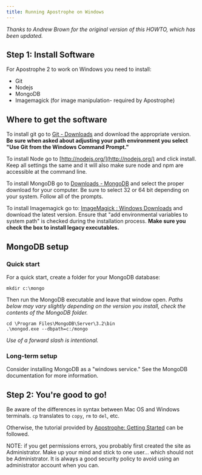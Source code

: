 ```yaml
---
title: Running Apostrophe on Windows
---
```


*Thanks to Andrew Brown for the original version of this HOWTO, which has been updated.*

## Step 1: Install Software

For Apostrophe 2 to work on Windows you need to install:

* Git
* Nodejs
* MongoDB
* Imagemagick (for image manipulation- required by Apostrophe)

## Where to get the software

To install git go to [Git - Downloads](http://git-scm.com/downloads) and download the appropriate version. **Be sure when asked about adjusting your path environment you select "Use Git from the Windows Command Prompt."**

To install Node go to [http://nodejs.org/](http://nodejs.org/) and click install. Keep all settings the same and it will also make sure node and npm are accessible at the command line.

To install MongoDB go to [Downloads - MongoDB](http://www.mongodb.org/downloads) and select the proper download for your computer. Be sure to select 32 or 64 bit depending on your system. Follow all of the prompts.

To install Imagemagick go to: [ImageMagick : Windows Downloads](http://www.imagemagick.org/script/binary-releases.php#windows) and download the latest version. Ensure that "add environmental variables to system path" is checked during the installation process. **Make sure you check the box to install legacy executables.**

## MongoDB setup

### Quick start

For a quick start, create a folder for your MongoDB database:

```
mkdir c:\mongo
```

Then run the MongoDB executable and leave that window open. *Paths below may vary slightly depending on the version you install, check the contents of the MongoDB folder.*

```
cd \Program Files\MongoDB\Server\3.2\bin
.\mongod.exe --dbpath=c:/mongo
```

*Use of a forward slash is intentional.*

### Long-term setup

Consider installing MongoDB as a "windows service." See the MongoDB documentation for more information.

## Step 2: You're good to go!

Be aware of the differences in syntax between Mac OS and Windows terminals. `cp` translates to `copy`, `rm` to `del`, etc.

Otherwise, the tutorial provided by [Apostrophe: Getting Started](http://apostrophenow.org/tutorials/getting-started/) can be followed.

NOTE: if you get permissions errors, you probably first created the site as Administrator. Make up your mind and stick to one user... which should not be Administrator. It is always a good security policy to avoid using an administrator account when you can.
